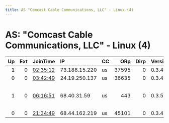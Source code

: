 ```yaml
---
title: AS "Comcast Cable Communications, LLC" - Linux (4)
---
```


# AS: "Comcast Cable Communications, LLC" - Linux (4)

|   Up |   Ext | JoinTime                                                                                            | IP            | CC   |   ORp |   Dirp | Version   | Contact                     | Nickname   |   eFamMembers |
|-----:|------:|:----------------------------------------------------------------------------------------------------|:--------------|:-----|------:|-------:|:----------|:----------------------------|:-----------|--------------:|
|    1 |     0 | [02:35:12](https://metrics.torproject.org/rs.html#details/A27BD39697EA1A36DBC43B0694BC6010CB4279FE) | 73.188.15.220 | us   | 37595 |      0 | 0.3.4.10  | None                        | snap269    |             1 |
|    0 |     0 | [03:42:49](https://metrics.torproject.org/rs.html#details/1044CE71B0E8552AF1877C3D2D4238B21E80311F) | 24.19.250.137 | us   | 36635 |      0 | 0.3.4.10  | None                        | snap269    |             1 |
|    1 |     0 | [06:16:51](https://metrics.torproject.org/rs.html#details/A415DACB9E5E38D32391044EC99A15D8796A9520) | 68.40.31.59   | us   |   443 |      0 | 0.3.5.8   | Random Person &lt;nobody AT | tornode    |             1 |
|    0 |     0 | [21:34:49](https://metrics.torproject.org/rs.html#details/6AE1994754ED23E947CF0B45C7BFAD871B0F0ABD) | 68.44.162.219 | us   | 45101 |      0 | 0.3.4.10  | None                        | snap269    |             1 |
